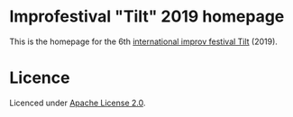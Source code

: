 # Improfestival "Tilt" 2019 homepage

This is the homepage for the 6th [international improv festival Tilt](https://2019.improfestival.ee) (2019).

# Licence

Licenced under [Apache License 2.0](http://choosealicense.com/licenses/apache-2.0).
